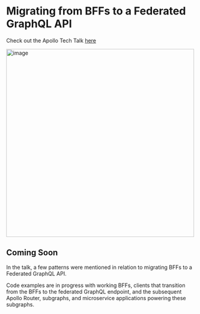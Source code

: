 # Migrating from BFFs to a Federated GraphQL API 

Check out the Apollo Tech Talk [here](https://www.apollographql.com/events/tech-talk/thank-you/how-to-migrate-from-bffs-to-a-federated-graphql-api)

<a href="https://www.apollographql.com/events/tech-talk/thank-you/how-to-migrate-from-bffs-to-a-federated-graphql-api"><img width="500" alt="image" src="https://github.com/samjcombs/pan-am-supergraph-demo/assets/104232548/2e6d9ae8-2e06-46f8-90d1-80fe5d657ec9">
</a>

## Coming Soon

In the talk, a few patterns were mentioned in relation to migrating BFFs to a Federated GraphQL API.  

Code examples are in progress with working BFFs, clients that transition from the BFFs to the federated GraphQL endpoint, and the subsequent Apollo Router, subgraphs, and microservice applications powering these subgraphs.  
